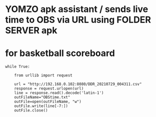 # YOMZO apk assistant / sends live time to OBS via URL using FOLDER SERVER apk
# for basketball scoreboard

    while True:

        from urllib import request

        url = "http://192.168.0.102:8080/DDR_20210729_004311.csv"
        response = request.urlopen(url)
        line = response.read().decode('latin-1')
        outFileName="OBStime.txt"
        outFile=open(outFileName, "w")
        outFile.write(line[-7:])
        outFile.close()

